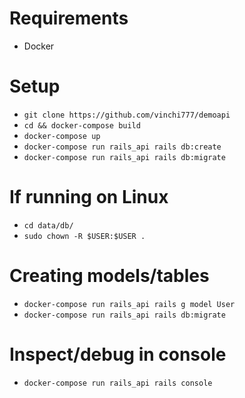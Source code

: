 # Requirements
 - Docker

# Setup
 - `git clone https://github.com/vinchi777/demoapi`
 - `cd && docker-compose build`
 - `docker-compose up`
 - `docker-compose run rails_api rails db:create`
 - `docker-compose run rails_api rails db:migrate`

# If running on Linux
 - `cd data/db/`
 - `sudo chown -R $USER:$USER .`

# Creating models/tables
 - `docker-compose run rails_api rails g model User`
 - `docker-compose run rails_api rails db:migrate`

# Inspect/debug in console
 - `docker-compose run rails_api rails console`
